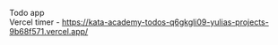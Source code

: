 Todo app<br/>
Vercel timer - https://kata-academy-todos-q6gkgli09-yulias-projects-9b68f571.vercel.app/
